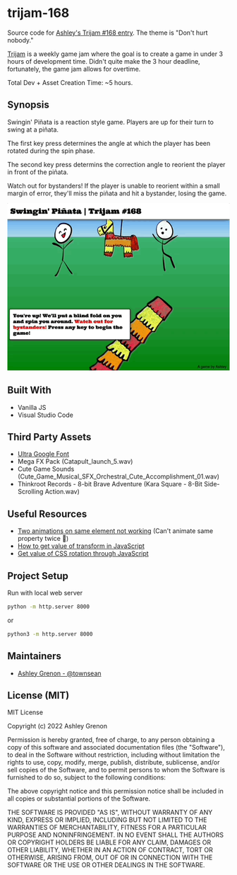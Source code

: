 # trijam-168
Source code for [Ashley's Trijam #168 entry](https://thecodingcouple.itch.io/swingin-pinata).  The theme is "Don't hurt nobody."

[Trijam](https://itch.io/jam/trijam-168) is a weekly game jam where the goal is to create a game in under 3 hours of development time. Didn't quite make the 3 hour deadline, fortunately, the game jam allows for overtime.  

Total Dev + Asset Creation Time: ~5 hours.

## Synopsis

Swingin' Pi&#0241;ata is a reaction style game. Players are up for their turn to swing at a pi&#0241;ata. 

The first key press determines the angle at which the player has been rotated during the spin phase.

The second key press determins the correction angle to reorient the player in front of the pi&#0241;ata. 

Watch out for bystanders! If the player is unable to reorient within a small margin of error, they'll miss the pi&#0241;ata and hit a bystander, losing the game. 

![Swingin Pinata Gameplay](assets/images/swingin_pinata.gif)

## Built With

* Vanilla JS
* Visual Studio Code

## Third Party Assets

* [Ultra Google Font](https://fonts.google.com/specimen/Ultra)
* Mega FX Pack (Catapult_launch_5.wav)
* Cute Game Sounds (Cute_Game_Musical_SFX_Orchestral_Cute_Accomplishment_01.wav)
* Thinkroot Records - 8-bit Brave Adventure (Kara Square - 8-Bit Side-Scrolling Action.wav)

## Useful Resources

* [Two animations on same element not working](https://stackoverflow.com/questions/20584954/two-animations-on-same-element-not-working) (Can't animate same property twice :facepalm:)
* [How to get value of transform in JavaScript](https://stackoverflow.com/a/42267490)
* [Get value of CSS rotation through JavaScript](https://css-tricks.com/get-value-of-css-rotation-through-javascript/)

## Project Setup

Run with local web server

```bash
python -m http.server 8000
```

or

```bash
python3 -m http.server 8000
```

## Maintainers

* [Ashley Grenon - @townsean](https://github.com/townsean)

## License (MIT)

MIT License

Copyright (c) 2022 Ashley Grenon

Permission is hereby granted, free of charge, to any person obtaining a copy of this software and associated documentation files (the "Software"), to deal in the Software without restriction, including without limitation the rights to use, copy, modify, merge, publish, distribute, sublicense, and/or sell copies of the Software, and to permit persons to whom the Software is furnished to do so, subject to the following conditions:

The above copyright notice and this permission notice shall be included in all copies or substantial portions of the Software.

THE SOFTWARE IS PROVIDED "AS IS", WITHOUT WARRANTY OF ANY KIND, EXPRESS OR IMPLIED, INCLUDING BUT NOT LIMITED TO THE WARRANTIES OF MERCHANTABILITY, FITNESS FOR A PARTICULAR PURPOSE AND NONINFRINGEMENT. IN NO EVENT SHALL THE AUTHORS OR COPYRIGHT HOLDERS BE LIABLE FOR ANY CLAIM, DAMAGES OR OTHER LIABILITY, WHETHER IN AN ACTION OF CONTRACT, TORT OR OTHERWISE, ARISING FROM, OUT OF OR IN CONNECTION WITH THE SOFTWARE OR THE USE OR OTHER DEALINGS IN THE SOFTWARE.
